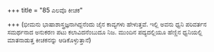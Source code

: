 +++
title = "85 ಎಲವೊ ಕೀಚಕ"

+++
(ಭೀಮನು ಭಾಷಾಶಾಸ್ತ್ರಜ್ಞನಾಗಿದ್ದನೆಂದು ಜೈನ ಕಾವ್ಯಗಳು ಹೇಳುತ್ತವೆ. ಇಲ್ಲಿ ಅವನು ಧ್ವನಿ ಪರಿವರ್ತನ ಸಮರ್ಥನಾದ ಅನುಕರಣ ಪಟು ಕಲಾವಿದನೆಂಬುದೂ ನಿಜ. ಮುಂದಿನ ಪದ್ಯದಲ್ಲಿಯೂ ಹೆಣ್ಣಿನ ಧ್ವನಿಯಲ್ಲಿ ಮಾತನಾಡುತ್ತ ಕೀಚಕನನ್ನು ಆಡಿಕೊಳ್ಳುತ್ತಾನೆ)